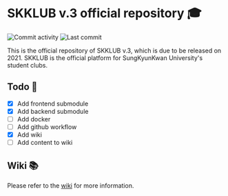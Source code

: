 # SKKLUB v.3 official repository 🎓

![Commit activity](https://img.shields.io/github/commit-activity/w/SKKU-TSC/skklub-v3-full?style=for-the-badge&logo=github
)
![Last commit](https://img.shields.io/github/last-commit/SKKU-TSC/skklub-v3-full?style=for-the-badge&logo=github
)

This is the official repository of SKKLUB v.3, which is due to be released on 2021. SKKLUB is the official platform for SungKyunKwan University's student clubs.


## Todo 🚀

- [x] Add frontend submodule
- [x] Add backend submodule
- [ ] Add docker
- [ ] Add github workflow
- [x] Add wiki
- [ ] Add content to wiki

## Wiki 📚

Please refer to the [wiki](https://github.com/SKKU-TSC/skklub-v3-full/wiki) for more information.
